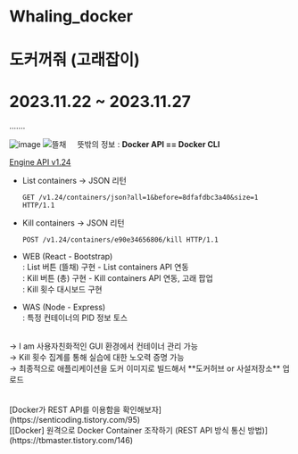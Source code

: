 # Whaling_docker
# 도커꺼줘 (고래잡이)
# 2023.11.22 ~ 2023.11.27
.......

![image](https://github.com/binhao22/Whaling_docker/assets/73528043/24a13920-8a8e-4258-95c3-86a0496963bf)  ![뜰채](https://github.com/binhao22/Whaling_docker/assets/73528043/bf5651fb-757d-4e90-b02b-2e0d8f78523d)
&nbsp; 
&nbsp; 
뜻밖의 정보 : **Docker API == Docker CLI**

[Engine API v1.24](https://docs.docker.com/engine/api/v1.24/)

- List containers → JSON 리턴
    
    `GET /v1.24/containers/json?all=1&before=8dfafdbc3a40&size=1 HTTP/1.1`
    
- Kill containers → JSON 리턴
    
    `POST /v1.24/containers/e90e34656806/kill HTTP/1.1`
    </br>

- WEB (React - Bootstrap) </br>
: List 버튼 (뜰채) 구현 - List containers API 연동 </br>
: Kill 버튼 (총) 구현 - Kill containers API 연동, 고래 팝업 </br>
: Kill 횟수 대시보드 구현
- WAS (Node - Express) </br>
: 특정 컨테이너의 PID 정보 토스
</br>
→ I am 사용자친화적인 GUI 환경에서 컨테이너 관리 가능 </br>
→ Kill 횟수 집계를 통해 실습에 대한 노오력 증명 가능 </br>
→ 최종적으로 애플리케이션을 도커 이미지로 빌드해서 **도커허브 or 사설저장소** 업로드 </br>
</br>
</br>
[Docker가 REST API를 이용함을 확인해보자](https://senticoding.tistory.com/95) </br>
[[Docker] 원격으로 Docker Container 조작하기 (REST API 방식 통신 방법)](https://tbmaster.tistory.com/146)
